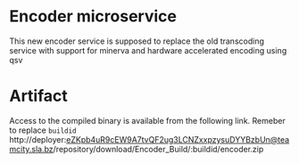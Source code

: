 # Encoder microservice

This new encoder service is supposed to replace the old transcoding service with support for minerva and hardware accelerated encoding using qsv 

# Artifact

Access to the compiled binary is available from the following link. Remeber to replace `buildid`
http://deployer:eZKpb4uR9cEW9A7tvQF2ug3LCNZxxpzysuDYYBzbUn@teamcity.sla.bz/repository/download/Encoder_Build/:buildid/encoder.zip
